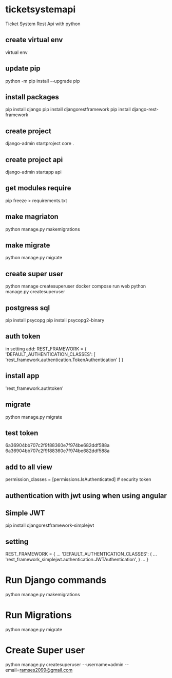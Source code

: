 # ticketsystemapi
Ticket System Rest Api with python

## create virtual env

virtual env

## update pip

python -m pip install --upgrade pip

## install packages

pip install django 
pip install djangorestframework
pip install django-rest-framework

## create project

django-admin startproject core .

## create project api

django-admin startapp api

## get modules require

pip freeze > requirements.txt

## make magriaton

python manage.py makemigrations

## make migrate

python manage.py migrate

## create super user
python manage createsuperuser
docker compose run web python manage.py createsuperuser

## postgress sql
pip install psycopg
pip install psycopg2-binary

## auth token
in setting add:
REST_FRAMEWORK = {
    'DEFAULT_AUTHENTICATION_CLASSES': [
        'rest_framework.authentication.TokenAuthentication'
    ]
}

## install app
'rest_framework.authtoken'

## migrate
python manage.py migrate

## test token
6a36904bb707c2f9f88360e7f974be682ddf588a
6a36904bb707c2f9f88360e7f974be682ddf588a

## add to all view
permission_classes = [permissions.IsAuthenticated] # security token

## authentication with jwt using when using angular 
## Simple JWT
pip install djangorestframework-simplejwt

## setting 
REST_FRAMEWORK = {
    ...
    'DEFAULT_AUTHENTICATION_CLASSES': (
        ...
        'rest_framework_simplejwt.authentication.JWTAuthentication',
    )
    ...
}

# Run Django commands
python manage.py makemigrations

# Run Migrations
python manage.py migrate

# Create Super user
python manage.py createsuperuser --username=admin --email=ramses2099@gmail.com